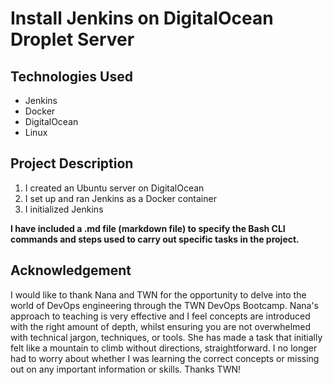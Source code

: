 # Install Jenkins on DigitalOcean Droplet Server

## Technologies Used

- Jenkins
- Docker
- DigitalOcean
- Linux

## Project Description

1. I created an Ubuntu server on DigitalOcean
2. I set up and ran Jenkins as a Docker container
3. I initialized Jenkins

**I have included a .md file (markdown file) to specify the Bash CLI commands and steps used to carry out specific tasks in the project.**

## Acknowledgement

I would like to thank Nana and TWN for the opportunity to delve into the world of DevOps engineering through the TWN DevOps Bootcamp. Nana's approach to teaching is very effective and I feel concepts are introduced with the right amount of depth, whilst ensuring you are not overwhelmed with technical jargon, techniques, or tools. She has made a task that initially felt like a mountain to climb without directions, straightforward. I no longer had to worry about whether I was learning the correct concepts or missing out on any important information or skills. Thanks TWN!
